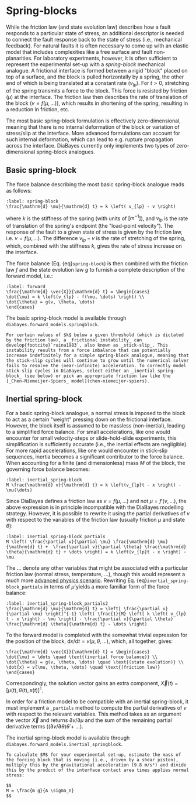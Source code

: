 # Spring-blocks

While the friction law (and state evolution law) describes how a fault responds to a particular state of stress, an additional descriptor is needed to connect the fault response back to the state of stress (i.e., mechanical feedback). For natural faults it is often necessary to come up with an elastic model that includes complexities like a free surface and fault non-planarities. For laboratory experiments, however, it is often sufficient to represent the experimental set-up with a _spring-block_ mechanical analogue. A frictional interface is formed between a rigid "block" placed on top of a surface, and the block is pulled horizontally by a spring, the other end of which is being translated at a constant rate ($v_{lp}$). For $t > 0$, stretching of the spring transmits a force to the block. This force is resisted by friction ($\mu$) at the interface. The friction law then describes the rate of translation of the block ($v = f(\mu, \dots)$), which results in shortening of the spring, resulting in a reduction in friction, etc.

The most basic spring-block formulation is effectively zero-dimensional, meaning that there is no internal deformation of the block or variation of stress/slip at the interface. More advanced formulations can account for such internal deformation, which can lead to e.g. rupture propagation across the interface. DiaBayes currently only implements two types of zero-dimensional spring-block analogues.

## Basic spring-block

The force balance describing the most basic spring-block analogue reads as follows:
```{math}
:label: spring-block
\frac{\mathrm{d} \mu}{\mathrm{d} t} = k \left( v_{lp} - v \right)
```
where $k$ is the stiffness of the spring (with units of $[m^{-1}]$), and $v_{lp}$ is the rate of translation of the spring's endpoint (the "load-point velocity"). The response of the fault to a given state of stress is given by the friction law, i.e. $v = f(\mu, \dots)$. The difference $v_{lp} - v$ is the rate of stretching of the spring, which, combined with the stiffness $k$, gives the rate of stress increase on the interface.

The force balance (Eq. {eq}`spring-block`) is then combined with the friction law $f$ and the state evolution law $g$ to furnish a complete description of the forward model, i.e.:
```{math}
:label: forward
\frac{\mathrm{d} \vec{X}}{\mathrm{d} t} = \begin{cases}
\dot{\mu} = k \left(v_{lp} - f(\mu, \dots) \right) \\
\dot{\theta} = g(v, \theta, \dots)
\end{cases}
```

The basic spring-block model is available through `diabayes.forward_models.springblock`.

```{note}
For certain values of $k$ below a given threshold (which is dictated by the friction law), a _frictional instability_ can develop{footcite}`ruina1983`, also known as _stick-slip_. This instability results from a force imbalance that can potentially increase indefinitely for a simple spring-block analogue, meaning that the stick-slip cycles will continue to grow until the numerical solver fails to resolve the (near-infinite) acceleration. To correctly model stick-slip cycles in DiaBayes, select either an _inertial spring-block_ (see below) or pick an appropriate friction law like the [_Chen-Niemeijer-Spiers_ model](chen-niemeijer-spiers).
```

## Inertial spring-block

For a basic spring-block analogue, a normal stress is imposed to the block to act as a certain "weight" pressing down on the frictional interface. However, the block itself is assumed to be massless (non-inertial), leading to a simplified force balance. For small accelerations, like one would encounter for small velocity-steps or slide-hold-slide experiments, this simplification is sufficiently accurate (i.e., the inertial effects are negligible). For more rapid accelerations, like one would encounter in stick-slip sequences, inertia becomes a significant contributor to the force balance. When accounting for a finite (and dimensionless) mass $M$ of the block, the governing force balance becomes:
```{math}
:label: inertial_spring-block
M \frac{\mathrm{d} v}{\mathrm{d} t} = k \left(v_{lp}t - x \right) - \mu(\dots)
```
Since DiaBayes defines a friction law as $v = f(\mu, \dots)$ and not $\mu = f'(v, \dots)$, the above expression is in principle incompatible with the DiaBayes modelling strategy. However, it is possible to rewrite it using the partial derivatives of $v$ with respect to the variables of the friction law (usually friction $\mu$ and state $\theta$):
```{math}
:label: inertial_spring-block_partials
M \left( \frac{\partial v}{\partial \mu} \frac{\mathrm{d} \mu}{\mathrm{d} t} +  \frac{\partial v}{\partial \theta} \frac{\mathrm{d} \theta}{\mathrm{d} t} + \dots \right) = k \left(v_{lp}t - x \right) - \mu
```
The $\dots$ denote any other variables that might be associated with a particular friction law (normal stress, temperature, ...), though this would represent a much more [advanced physics scenario](../advanced_usage). Rewriting Eq. {eq}`inertial_spring-block_partials` in terms of $\dot{\mu}$ yields a more familiar form of the force balance:
```{math}
:label: inertial_spring-block_partials2
\frac{\mathrm{d} \mu}{\mathrm{d} t} = \left[ \frac{\partial v}{\partial \mu} \right]^{-1} \left( \frac{1}{M} \left[ k \left( v_{lp} t - x \right) - \mu \right] - \frac{\partial v}{\partial \theta} \frac{\mathrm{d} \theta}{\mathrm{d} t} - \dots \right)
```
To the forward model is completed with the somewhat trivial expression for the position of the block, $\mathrm{d}x / \mathrm{d}t = v(\mu, \theta, \dots)$, which, all together, gives:
```{math}
\frac{\mathrm{d} \vec{X}}{\mathrm{d} t} = \begin{cases}
\dot{\mu} = \dots \quad \text{(inertial force balance)} \\
\dot{\theta} = g(v, \theta, \dots) \quad \text{(state evolution)} \\
\dot{x} = v(\mu, \theta, \dots) \quad \text{(friction law)}
\end{cases}
```
Correspondingly, the solution vector gains an extra component, $\vec{X}(t) = \left[ \mu(t), \theta(t), x(t) \right]^\intercal$.

In order for a friction model to be compatible with an inertial spring-block, it must implement a `_partials` method to compute the partial derivatives of $v$ with respect to the relevant variables. This method takes as an argument the vector $\vec{X}$ and returns $\partial v / \partial \mu$ and the sum of the remaining partial derivative terms ($(\partial v / \partial \theta) \dot{\theta} + \dots$).

The inertial spring-block model is available through `diabayes.forward_models.inertial_springblock`.

```{hint}
To calculate $M$ for your experimental set-up, estimate the mass of the forcing block that is moving (i.e., driven by a shear piston), multiply this by the gravitational acceleration (9.8 m/s²) and divide this by the product of the interface contact area times applies normal stress:

$$
M = \frac{m g}{A \sigma_n}
$$

```


```{rubric} References
```
```{footbibliography}
```